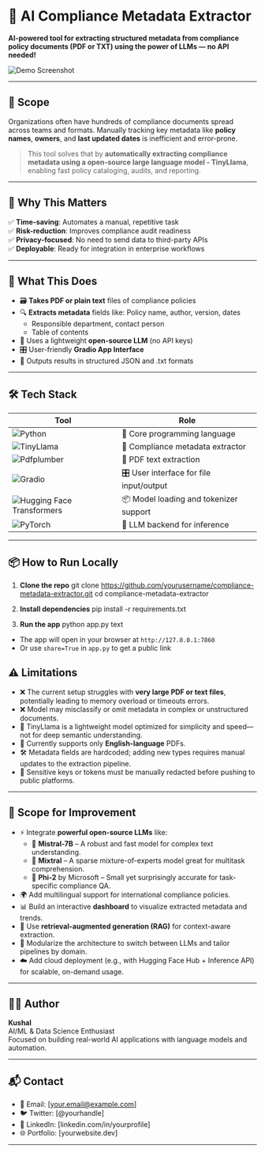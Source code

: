 
# 🏦 AI Compliance Metadata Extractor

**AI-powered tool for extracting structured metadata from compliance policy documents (PDF or TXT) using the power of LLMs — no API needed!**

![Demo Screenshot](https://raw.githubusercontent.com/kushal-projects/AI-Compliance-Metadata-Extractor/main/assets/demo.png)

---

## 📌 Scope

Organizations often have hundreds of compliance documents spread across teams and formats. Manually tracking key metadata like **policy names**, **owners**, and **last updated dates** is inefficient and error-prone.

> This tool solves that by **automatically extracting compliance metadata using a open-source large language model - TinyLlama**, enabling fast policy cataloging, audits, and reporting.

---
## 🎯 Why This Matters

✅ **Time-saving**: Automates a manual, repetitive task  
✅ **Risk-reduction**: Improves compliance audit readiness  
✅ **Privacy-focused**: No need to send data to third-party APIs  
✅ **Deployable**: Ready for integration in enterprise workflows  

---

## 🚀 What This Does

- 🗃️ **Takes PDF or plain text** files of compliance policies
- 🔍 **Extracts metadata** fields like:
 Policy name, author, version, dates
  - Responsible department, contact person
  - Table of contents
- 🧠 Uses a lightweight **open-source LLM** (no API keys)
- 🎛️ User-friendly **Gradio App Interface**
- 📄 Outputs results in structured JSON and .txt formats

---


## 🛠 Tech Stack

| Tool | Role |
|------|------|
| ![Python](https://img.shields.io/badge/-Python-3776AB?style=flat&logo=python&logoColor=white) | 🐍 Core programming language |
| ![TinyLlama](https://huggingface.co/datasets/huggingface/brand-assets/resolve/main/llama-logo.svg) | 🤖 Compliance metadata extractor |
| ![Pdfplumber](https://img.shields.io/badge/-pdfplumber-343541?style=flat&logo=adobe-acrobat-reader&logoColor=EC1C24) | 🧾 PDF text extraction |
| ![Gradio](https://img.shields.io/badge/-Gradio-FF4C4C?style=flat&logo=gradio&logoColor=white) | 🎛 User interface for file input/output |
| ![Hugging Face Transformers](https://img.shields.io/badge/-Transformers-FFD21F?style=flat&logo=huggingface&logoColor=black) | 📦 Model loading and tokenizer support |
| ![PyTorch](https://img.shields.io/badge/-PyTorch-EE4C2C?style=flat&logo=pytorch&logoColor=white) | 🧠 LLM backend for inference |


---
## 📦 How to Run Locally

1. **Clone the repo**
git clone https://github.com/yourusername/compliance-metadata-extractor.git
cd compliance-metadata-extractor

2. **Install dependencies**
pip install -r requirements.txt


3. **Run the app**
python app.py
text
- The app will open in your browser at `http://127.0.0.1:7860`
- Or use `share=True` in `app.py` to get a public link

## ⚠️ Limitations

- ❌ The current setup struggles with **very large PDF or text files**, potentially leading to memory overload or timeouts errors.
- ❌ Model may misclassify or omit metadata in complex or unstructured documents.
- 🧠 TinyLlama is a lightweight model optimized for simplicity and speed—not for deep semantic understanding.
- 📄 Currently supports only **English-language** PDFs.
- 🛠 Metadata fields are hardcoded; adding new types requires manual updates to the extraction pipeline.
- 🔐 Sensitive keys or tokens must be manually redacted before pushing to public platforms.

---

## 🚀 Scope for Improvement

- ⚡ Integrate **powerful open-source LLMs** like:
  - 🔹 **Mistral-7B** – A robust and fast model for complex text understanding.
  - 🔹 **Mixtral** – A sparse mixture-of-experts model great for multitask comprehension.
  - 🔹 **Phi-2** by Microsoft – Small yet surprisingly accurate for task-specific compliance QA.
- 🌍 Add multilingual support for international compliance policies.
- 📊 Build an interactive **dashboard** to visualize extracted metadata and trends.
- 🤖 Use **retrieval-augmented generation (RAG)** for context-aware extraction.
- 🔧 Modularize the architecture to switch between LLMs and tailor pipelines by domain.
- ☁️ Add cloud deployment (e.g., with Hugging Face Hub + Inference API) for scalable, on-demand usage.

---

## 👨‍💻 Author

**Kushal**  
AI/ML & Data Science Enthusiast  
Focused on building real-world AI applications with language models and automation.

---

## 📬 Contact

- 📧 Email: [your.email@example.com]
- 🐦 Twitter: [@yourhandle]
- 💼 LinkedIn: [linkedin.com/in/yourprofile]
- 🌐 Portfolio: [yourwebsite.dev]

---


